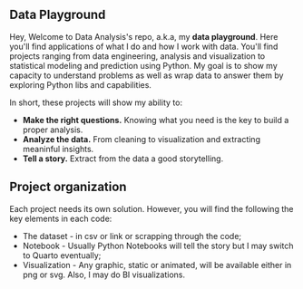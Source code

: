## Data Playground
Hey, Welcome to Data Analysis's repo, a.k.a, my **data playground**. Here you'll find applications of what I do and how I work with data. You'll find projects ranging from data engineering, analysis and visualization to statistical modeling and prediction using Python. My goal is to show my capacity to understand problems as well as wrap data to answer them by exploring Python libs and capabilities.

In short, these projects will show my ability to:
* **Make the right questions.** Knowing what you need is the key to build a proper analysis.
* **Analyze the data.** From cleaning to visualization and extracting meaninful insights.
* **Tell a story.** Extract from the data a good storytelling.

## Project organization

Each project needs its own solution. However, you will find the following the key elements in each code:
* The dataset - in csv or link or scrapping through the code;
* Notebook - Usually Python Notebooks will tell the story but I may switch to Quarto eventually;
* Visualization - Any graphic, static or animated, will be available either in png or svg. Also, I may do BI visualizations.
